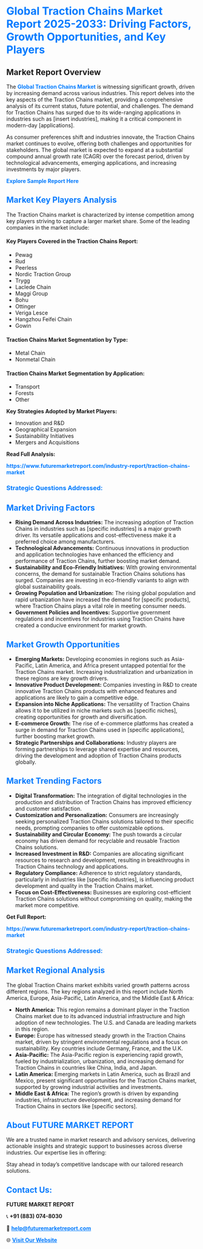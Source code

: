 <h1 style="color: #007BFF;">Global Traction Chains Market Report 2025-2033: Driving Factors, Growth Opportunities, and Key Players</h1>

<section id="overview">
<h2>Market Report Overview</h2>
<p>The <a href="https://www.futuremarketreport.com/industry-report/traction-chains-market" style="color: #007BFF; text-decoration: none;"><strong>Global Traction Chains Market</strong></a> is witnessing significant growth, driven by increasing demand across various industries. This report delves into the key aspects of the Traction Chains market, providing a comprehensive analysis of its current status, future potential, and challenges. The demand for Traction Chains has surged due to its wide-ranging applications in industries such as [insert industries], making it a critical component in modern-day [applications].</p>
<p>As consumer preferences shift and industries innovate, the Traction Chains market continues to evolve, offering both challenges and opportunities for stakeholders. The global market is expected to expand at a substantial compound annual growth rate (CAGR) over the forecast period, driven by technological advancements, emerging applications, and increasing investments by major players.</p>
</section>

<section id="overview">
<p><a href="https://www.futuremarketreport.com/request-sample/reportId=27226" style="color: #007BFF; text-decoration: none;"><strong>Explore Sample Report Here</strong></a></p>
</section>

<section id="key-players">
<h2 style="color: #007BFF;">Market Key Players Analysis</h2>
<p>The Traction Chains market is characterized by intense competition among key players striving to capture a larger market share. Some of the leading companies in the market include:</p>
<h4>Key Players Covered in the Traction Chains Report:</h4>
<ul><li>Pewag</li><li>Rud</li><li>Peerless</li><li>Nordic Traction Group</li><li>Trygg</li><li>Laclede Chain</li><li>Maggi Group</li><li>Bohu</li><li>Ottinger</li><li>Veriga Lesce</li><li>Hangzhou Feifei Chain</li><li>Gowin</li></ul>
<h4>Traction Chains Market Segmentation by Type:</h4>
<ul><li>Metal Chain</li><li>Nonmetal Chain</li></ul>

<h4>Traction Chains Market Segmentation by Application:</h4>
<ul><li>Transport</li><li>Forests</li><li>Other</li></ul>
<p><strong>Key Strategies Adopted by Market Players:</strong></p>
<ul>
<li>Innovation and R&D</li>
<li>Geographical Expansion</li>
<li>Sustainability Initiatives</li>
<li>Mergers and Acquisitions</li>
</ul>
</section>

<section>
<p><strong>Read Full Analysis: </strong></p><a href="https://www.futuremarketreport.com/industry-report/traction-chains-market" style="color: #007BFF; text-decoration: none;"><strong>https://www.futuremarketreport.com/industry-report/traction-chains-market</strong></a>
<h3 style="color: #007BFF;">Strategic Questions Addressed:</h3>
</section>

<section id="driving-factors">
<h2 style="color: #007BFF;">Market Driving Factors</h2>
<ul>
<li><strong>Rising Demand Across Industries:</strong> The increasing adoption of Traction Chains in industries such as [specific industries] is a major growth driver. Its versatile applications and cost-effectiveness make it a preferred choice among manufacturers.</li>
<li><strong>Technological Advancements:</strong> Continuous innovations in production and application technologies have enhanced the efficiency and performance of Traction Chains, further boosting market demand.</li>
<li><strong>Sustainability and Eco-Friendly Initiatives:</strong> With growing environmental concerns, the demand for sustainable Traction Chains solutions has surged. Companies are investing in eco-friendly variants to align with global sustainability goals.</li>
<li><strong>Growing Population and Urbanization:</strong> The rising global population and rapid urbanization have increased the demand for [specific products], where Traction Chains plays a vital role in meeting consumer needs.</li>
<li><strong>Government Policies and Incentives:</strong> Supportive government regulations and incentives for industries using Traction Chains have created a conducive environment for market growth.</li>
</ul>
</section>

<section id="growth-opportunities">
<h2 style="color: #007BFF;">Market Growth Opportunities</h2>
<ul>
<li><strong>Emerging Markets:</strong> Developing economies in regions such as Asia-Pacific, Latin America, and Africa present untapped potential for the Traction Chains market. Increasing industrialization and urbanization in these regions are key growth drivers.</li>
<li><strong>Innovative Product Development:</strong> Companies investing in R&D to create innovative Traction Chains products with enhanced features and applications are likely to gain a competitive edge.</li>
<li><strong>Expansion into Niche Applications:</strong> The versatility of Traction Chains allows it to be utilized in niche markets such as [specific niches], creating opportunities for growth and diversification.</li>
<li><strong>E-commerce Growth:</strong> The rise of e-commerce platforms has created a surge in demand for Traction Chains used in [specific applications], further boosting market growth.</li>
<li><strong>Strategic Partnerships and Collaborations:</strong> Industry players are forming partnerships to leverage shared expertise and resources, driving the development and adoption of Traction Chains products globally.</li>
</ul>
</section>

<section id="trending-factors">
<h2 style="color: #007BFF;">Market Trending Factors</h2>
<ul>
<li><strong>Digital Transformation:</strong> The integration of digital technologies in the production and distribution of Traction Chains has improved efficiency and customer satisfaction.</li>
<li><strong>Customization and Personalization:</strong> Consumers are increasingly seeking personalized Traction Chains solutions tailored to their specific needs, prompting companies to offer customizable options.</li>
<li><strong>Sustainability and Circular Economy:</strong> The push towards a circular economy has driven demand for recyclable and reusable Traction Chains solutions.</li>
<li><strong>Increased Investment in R&D:</strong> Companies are allocating significant resources to research and development, resulting in breakthroughs in Traction Chains technology and applications.</li>
<li><strong>Regulatory Compliance:</strong> Adherence to strict regulatory standards, particularly in industries like [specific industries], is influencing product development and quality in the Traction Chains market.</li>
<li><strong>Focus on Cost-Effectiveness:</strong> Businesses are exploring cost-efficient Traction Chains solutions without compromising on quality, making the market more competitive.</li>
</ul>
</section>

<section>
<p><strong>Get Full Report: </strong></p><a href="https://www.futuremarketreport.com/industry-report/traction-chains-market" style="color: #007BFF; text-decoration: none;"><strong>https://www.futuremarketreport.com/industry-report/traction-chains-market</strong></a>
<h3 style="color: #007BFF;">Strategic Questions Addressed:</h3>
</section>


<section id="regional-analysis">
<h2 style="color: #007BFF;">Market Regional Analysis</h2>
<p>The global Traction Chains market exhibits varied growth patterns across different regions. The key regions analyzed in this report include North America, Europe, Asia-Pacific, Latin America, and the Middle East & Africa:</p>
<ul>
<li><strong>North America:</strong> This region remains a dominant player in the Traction Chains market due to its advanced industrial infrastructure and high adoption of new technologies. The U.S. and Canada are leading markets in this region.</li>
<li><strong>Europe:</strong> Europe has witnessed steady growth in the Traction Chains market, driven by stringent environmental regulations and a focus on sustainability. Key countries include Germany, France, and the U.K.</li>
<li><strong>Asia-Pacific:</strong> The Asia-Pacific region is experiencing rapid growth, fueled by industrialization, urbanization, and increasing demand for Traction Chains in countries like China, India, and Japan.</li>
<li><strong>Latin America:</strong> Emerging markets in Latin America, such as Brazil and Mexico, present significant opportunities for the Traction Chains market, supported by growing industrial activities and investments.</li>
<li><strong>Middle East & Africa:</strong> The region’s growth is driven by expanding industries, infrastructure development, and increasing demand for Traction Chains in sectors like [specific sectors].</li>
</ul>
</section>

<footer>
<h2 style="color: #007BFF;">About FUTURE MARKET REPORT</h2>
<p>We are a trusted name in market research and advisory services, delivering actionable insights and strategic support to businesses across diverse industries. Our expertise lies in offering:</p>

<p>Stay ahead in today’s competitive landscape with our tailored research solutions.</p>

<h2 style="color: #007BFF;">Contact Us:</h2>
<p><strong>FUTURE MARKET REPORT</strong></p>
<p>📞 <strong>+91 (883) 074-8030</strong></p>
<p>📧 <strong><a href="mailto:help@futuremarketreport.com" style="color: #007BFF;">help@futuremarketreport.com</a></strong></p>
<p>🌐 <strong><a href="https://www.futuremarketreport.com/" style="color: #007BFF;">Visit Our Website</a></strong></p>
</footer>